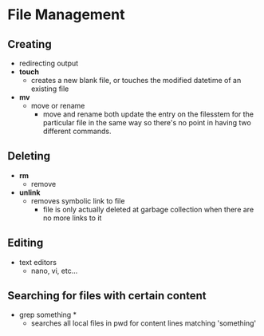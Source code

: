 # File Management

## Creating

- redirecting output
- **touch**
  - creates a new blank file, or touches the modified datetime of an existing file
- **mv**
  - move or rename
    - move and rename both update the entry on the filesstem for the particular file in the same way so there's no point in having two different commands.

## Deleting

- **rm**
  - remove
- **unlink**
  - removes symbolic link to file
    - file is only actually deleted at garbage collection when there are no more links to it

## Editing

- text editors
  - nano, vi, etc...

## Searching for files with certain content

- grep something *
  - searches all local files in pwd for content lines matching 'something'